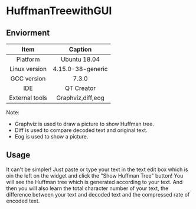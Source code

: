 # HuffmanTreewithGUI


## Enviorment
|Item|Caption|
|:----:|:----:|
|Platform | Ubuntu 18.04|
|Linux version |4.15.0-38-generic|
|GCC version | 7.3.0 |
|IDE| QT Creator|
|External tools| Graphviz,diff,eog|

Note:  
* Graphviz is used to draw a picture to show Huffman tree.
* Diff is used to compare decoded text and original text.
* Eog is used to show a picture. 

## Usage
It can't be simpler! Just paste or type your text in the text edit box which is oin the left on the widget and click the "Show Huffman Tree" button! You will see the Huffman tree which is generated according to your text. And then you will also learn the total character number of your text, the difference between your text and decoded text and the compressed rate of encoded text.
